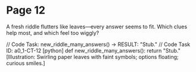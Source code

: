 # Page 12


A fresh riddle flutters like leaves—every answer seems to fit.
Which clues help most, and which feel too wiggly?

// Code Task: new_riddle_many_answers() → RESULT: "Stub."
// Code Task ID: a0_1-CT-12
[python]
def new_riddle_many_answers():
    return "Stub."
[Illustration: Swirling paper leaves with faint symbols; options floating; curious smiles.]
